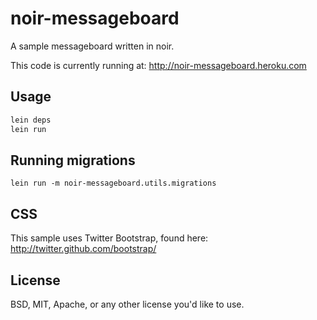 # noir-messageboard

A sample messageboard  written in noir. 

This code is currently running at: http://noir-messageboard.heroku.com

## Usage

```bash
lein deps
lein run
```

## Running migrations

```
lein run -m noir-messageboard.utils.migrations
```

## CSS

This sample uses Twitter Bootstrap, found here: 
http://twitter.github.com/bootstrap/


## License

BSD, MIT, Apache, or any other license you'd like to use. 

